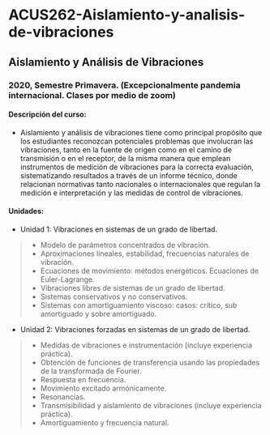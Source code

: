 # ACUS262-Aislamiento-y-analisis-de-vibraciones

## Aislamiento y Análisis de Vibraciones

### 2020, Semestre Primavera. (Excepcionalmente pandemia internacional. Clases por medio de zoom) 

#### Descripción del curso:
+ Aislamiento y análisis de vibraciones tiene como principal propósito que los estudiantes reconozcan potenciales problemas que involucran las vibraciones, tanto en la fuente de origen como en el camino de transmisión o en el receptor, de la misma manera que emplean instrumentos de medición de vibraciones para la correcta evaluación, sistematizando resultados a través de un informe técnico, donde relacionan normativas tanto nacionales o internacionales que regulan la medición e interpretación y las medidas de control de vibraciones.

#### Unidades:

+ Unidad 1: Vibraciones en sistemas de un grado de libertad.
> + Modelo de parámetros concentrados de vibración.
> + Aproximaciones lineales, estabilidad, frecuencias naturales de vibración.
> + Ecuaciones de movimiento: métodos energéticos. Ecuaciones de Euler-Lagrange.
> + Vibraciones libres de sistemas de un grado de libertad.
> + Sistemas conservativos y no conservativos.
> + Sistemas con amortiguamiento viscoso: casos: crítico, sub amortiguado y sobre amortiguado.

+ Unidad 2: Vibraciones forzadas en sistemas de un grado de libertad. 

> + Medidas de vibraciones e instrumentación (incluye experiencia práctica).
> + Obtención de funciones de transferencia usando las propiedades de la transformada de Fourier.
> + Respuesta en frecuencia.
> + Movimiento excitado armónicamente.
> + Resonancias. 
> + Transmisibilidad y aislamiento de vibraciones (incluye experiencia práctica).
> + Amortiguamiento y frecuencia natural.

